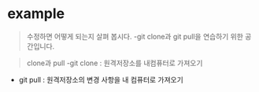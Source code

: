 # example
> 수정하면 어떻게 되는지 살펴 봅시다.
-git clone과 git pull을 연습하기 위한 공간입니다.

> clone과 pull
-git clone : 원격저장소를 내컴퓨터로 가져오기
- git pull : 원격저장소의 변경 사항을 내 컴퓨터로 가져오기
